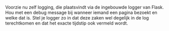 Voorzie nu zelf logging, die plaatsvindt via de ingebouwde logger van Flask.
Hou met een debug message bij wanneer iemand een pagina bezoekt en welke dat is.
Stel je logger zo in dat deze zaken wel degelijk in de log terechtkomen en dat het exacte tijdstip ook vermeld wordt.
